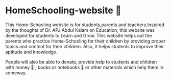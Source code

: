 # HomeSchooling-website :school:
This Home-Schooling website is for students,parents and teachers.Inspired by the thoughts of Dr. APJ Abdul Kalam on Education, this website was developed for students to Learn and Grow. This website helps out the parents who practice Home-Schooling for their children by providing proper topics and content for their children. Also, it helps students to improve their aptitude and knowledge.

People will also be able to donate, provide help to students and children with money :school_satchel: , books or notebooks :notebook: or other materials which help them in someway.
